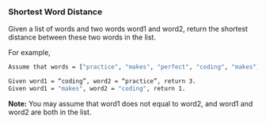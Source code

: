 ### Shortest Word Distance

Given a list of words and two words word1 and word2, return the shortest distance between these two words in the list.

For example,
```bash
Assume that words = ["practice", "makes", "perfect", "coding", "makes"].

Given word1 = “coding”, word2 = “practice”, return 3.
Given word1 = "makes", word2 = "coding", return 1.
```

**Note:**
You may assume that word1 does not equal to word2, and word1 and word2 are both in the list.